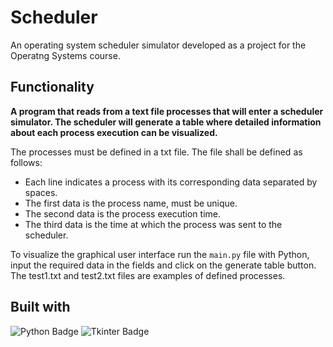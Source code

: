 # Scheduler
An operating system scheduler simulator developed as a project for the Operatng Systems course.

## Functionality
**A program that reads from a text file processes that will enter a scheduler simulator. 
The scheduler will generate a table where detailed information about each process execution can be visualized.**

The processes must be defined in a txt file. The file shall be defined as follows:
- Each line indicates a process with its corresponding data separated by spaces.
- The first data is the process name, must be unique.
- The second data is the process execution time.
- The third data is the time at which the process was sent to the scheduler.

To visualize the graphical user interface run the ```main.py``` file with Python, input the required data in the fields and click on the generate table button.
The test1.txt and test2.txt files are examples of defined processes.

## Built with
![Python Badge](https://img.shields.io/badge/Python-3776AB?style=flat-square&logo=Python&logoColor=white)
![Tkinter Badge](https://img.shields.io/badge/Tkinter-FFD343?style=flat-square&logo=Python&logoColor=white)
